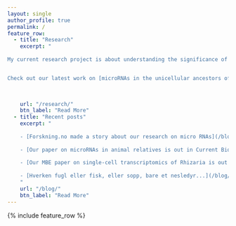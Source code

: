 ```yaml
---
layout: single
author_profile: true
permalink: /
feature_row:
  - title: "Research"
    excerpt: "  
      
My current research project is about understanding the significance of non-coding RNAs in the evolution of multicellular animals.


Check out our latest work on [microRNAs in the unicellular ancestors of animals](https://www.cell.com/current-biology/fulltext/S0960-9822(18)31063-7#%20)"  
    
    

    url: "/research/"
    btn_label: "Read More"
  - title: "Recent posts"
    excerpt: "
    
    - [Forskning.no made a story about our research on micro RNAs](/blog/miRNA_forskning_no/)
    
    - [Our paper on microRNAs in animal relatives is out in Current Biology!](/blog/miRNA_paper/)
    
    - [Our MBE paper on single-cell transcriptomics of Rhizaria is out!](/blog/MBE_paper/)
    
    - [Hverken fugl eller fisk, eller sopp, bare et nesledyr...](/blog/dendrogramma-oppdatering/)
    "
    url: "/blog/"
    btn_label: "Read More"
---
```


{% include feature_row %}


